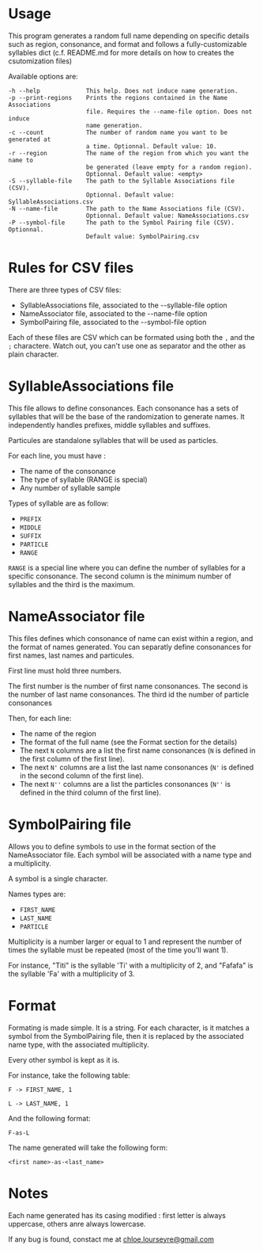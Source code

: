 # Usage
This program generates a random full name depending on specific details such as region, consonance, and format and follows a fully-customizable syllables dict (c.f. README.md for more details on how to creates the csutomization files)

Available options are:

    -h --help             This help. Does not induce name generation.
    -p --print-regions    Prints the regions contained in the Name Associations
                          file. Requires the --name-file option. Does not induce
                          name generation.
    -c --count            The number of random name you want to be generated at
                          a time. Optionnal. Default value: 10.
    -r --region           The name of the region from which you want the name to
                          be generated (leave empty for a random region).
                          Optionnal. Default value: <empty>
    -S --syllable-file    The path to the Syllable Associations file (CSV).
                          Optionnal. Default value: SyllableAssociations.csv
    -N --name-file        The path to the Name Associations file (CSV).
                          Optionnal. Default value: NameAssociations.csv
    -P --symbol-file      The path to the Symbol Pairing file (CSV). Optionnal.
                          Default value: SymbolPairing.csv


# Rules for CSV files
There are three types of CSV files:
- SyllableAssociations file, associated to the --syllable-file option
- NameAssociator file, associated to the --name-file option
- SymbolPairing file, associated to the --symbol-file option

Each of these files are CSV which can be formated using both the `,` and the `;` charactere. Watch out, you can't use one as separator and the other as plain character.

    
# SyllableAssociations file
This file allows to define consonances. Each consonance has a sets of syllables that will be the base of the randomization to generate names. It independently handles prefixes, middle syllables and suffixes.

Particules are standalone syllables that will be used as particles.

For each line, you must have :
- The name of the consonance
- The type of syllable (RANGE is special)
- Any number of syllable sample

Types of syllable are as follow:
- `PREFIX`
- `MIDDLE`
- `SUFFIX`
- `PARTICLE`
- `RANGE`

`RANGE` is a special line where you can define the number of syllables for a specific consonance. The second column is the minimum number of syllables and the third is the maximum.

    
# NameAssociator file
This files defines which consonance of name can exist within a region, and the format of names generated. You can separatly define consonances for first names, last names and particules.

First line must hold three numbers.

The first number is the number of first name consonances. The second is the number of last name consonances. The third id the number of particle consonances

Then, for each line:
- The name of the region
- The format of the full name (see the Format section for the details)
- The next `N` columns are a list the first name consonances (`N` is defined in the first column of the first line).
- The next `N'` columns are a list the last name consonances (`N'` is defined in the second column of the first line).
- The next `N''` columns are a list the particles consonances (`N''` is defined in the third column of the first line).


# SymbolPairing file
Allows you to define symbols to use in the format section of the NameAssociator file. Each symbol will be associated with a name type and a multiplicity.

A symbol is a single character.

Names types are:
- `FIRST_NAME`
- `LAST_NAME`
- `PARTICLE`

Multiplicity is a number larger or equal to 1 and represent the number of times the syllable must be repeated (most of the time you'll want 1).

For instance, "Titi" is the syllable 'Ti' with a multiplicity of 2, and "Fafafa" is the syllable 'Fa' with a multiplicity of 3.


# Format
Formating is made simple. It is a string. For each character, is it matches a symbol from the SymbolPairing file, then it is replaced by the associated name type, with the associated multiplicity.

Every other symbol is kept as it is.

For instance, take the following table:

`F -> FIRST_NAME, 1`

`L -> LAST_NAME, 1`

And the following format:

 `F-as-L`

The name generated will take the following form:

`<first name>-as-<last_name>`

    
# Notes
Each name generated has its casing modified : first letter is always uppercase, others anre always lowercase.

If any bug is found, constact me at chloe.lourseyre@gmail.com
